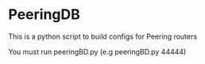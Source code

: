 # PeeringDB

This is a python script to build configs for Peering routers

You must run peeringBD.py <as-nun> (e.g peeringBD.py 44444)

